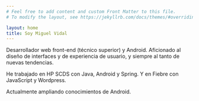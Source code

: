 ```yaml
---
# Feel free to add content and custom Front Matter to this file.
# To modify the layout, see https://jekyllrb.com/docs/themes/#overriding-theme-defaults

layout: home
title: Soy Miguel Vidal
---
```


Desarrollador web front-end (técnico superior) y Android. Aficionado al diseño de interfaces y de experiencia de usuario, y siempre al tanto de nuevas tendencias.

He trabajado en HP SCDS con Java, Android y Spring. Y en Fiebre con JavaScript y Wordpress.

Actualmente ampliando conocimientos de Android.
